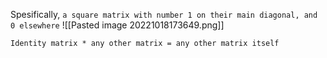 Spesifically,
`a square matrix with number 1 on their main diagonal, and 0 elsewhere`
![[Pasted image 20221018173649.png]]

`Identity matrix * any other matrix = any other matrix itself`
